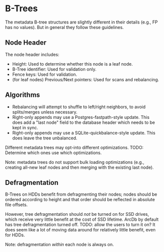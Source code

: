 # B-Trees

The metadata B-tree structures are slightly different in their details (e.g., FP has no values). But in general they follow these guidelines.

## Node Header

The node header includes:

- Height: Used to determine whether this node is a leaf node.
- B-Tree identifier: Used for validation only.
- Fence keys: Used for validation.
- (for leaf nodes) Previous/Next pointers: Used for scans and rebalancing.

## Algorithms

- Rebalancing will attempt to shuffle to left/right neighbors, to avoid splits/merges unless necessary.
- Right-only appends may use a Postgres-fastpath-style update. This does add a "last node" field to the database header which needs to be kept in sync.
- Right-only appends may use a SQLite-quickbalance-style update. This does leave the tree unbalanced.

Different metadata trees may opt-into different optimizations. TODO: Determine which ones use which optimizations.

Note: metadata trees do not support bulk loading optimizations (e.g., creating all-new leaf nodes and then merging with the existing last node).

## Defragmentation

B-Trees on HDDs benefit from defragmenting their nodes; nodes should be ordered according to height and that order should be reflected in absolute file offsets.

However, tree defragmentation should *not* be turned on for SSD drives, which receive very little benefit at the cost of SSD lifetime. ArcDb by default has tree defragmentation turned off. TODO: allow the users to turn it on? It does seem like a lot of moving data around for relatively little benefit, even for HDDs.

Note: defragmentation *within* each node is always on.
